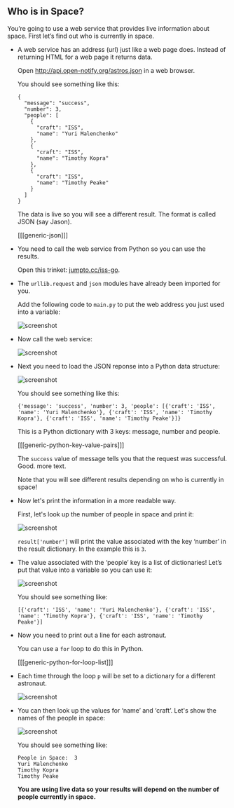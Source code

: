 

## Who is in Space?

You’re going to use a web service that provides live information about space. First let’s find out who is currently in space.

+ A web service has an address (url) just like a web page does. Instead of returning HTML for a web page it returns data.

    Open <a href="http://api.open-notify.org/astros.json" target="_blank">http://api.open-notify.org/astros.json</a> in a web browser.

    You should see something like this:

    ```
    {
      "message": "success",
      "number": 3,
      "people": [
        {
          "craft": "ISS",
          "name": "Yuri Malenchenko"
        },
        {
          "craft": "ISS",
          "name": "Timothy Kopra"
        },
        {
          "craft": "ISS",
          "name": "Timothy Peake"
        }
      ]
    }
    ```

    The data is live so you will see a different result. The format is called JSON (say Jason).

    [[[generic-json]]]

+ You need to call the web service from Python so you can use the results.

    Open this trinket: <a href="http://jumpto.cc/iss-go" target="_blank">jumpto.cc/iss-go</a>.

+ The `urllib.request` and `json` modules have already been imported for you.

    Add the following code to `main.py` to put the web address you just used into a variable:

    ![screenshot](images/iss-url.png)

+ Now call the web service:

    ![screenshot](images/iss-request.png)


+ Next you need to load the JSON reponse into a Python data structure:

    ![screenshot](images/iss-result.png)

    You should see something like this:

    ```
    {'message': 'success', 'number': 3, 'people': [{'craft': 'ISS', 'name': 'Yuri Malenchenko'}, {'craft': 'ISS', 'name': 'Timothy Kopra'}, {'craft': 'ISS', 'name': 'Timothy Peake'}]}
    ```

    This is a Python dictionary with 3 keys: message, number and people.

    [[[generic-python-key-value-pairs]]]

    The `success` value of message tells you that the request was successful. Good.
    more text.

    Note that you will see different results depending on who is currently in space!

+ Now let's print the information in a more readable way.

    First, let's look up the number of people in space and print it:

    ![screenshot](images/iss-number.png)

    `result['number']` will print the value associated with the key ‘number’ in the result dictionary. In the example this is `3`.

+ The value associated with the ‘people’ key is a list of dictionaries! Let’s put that value into a variable so you can use it:

    ![screenshot](images/iss-people.png)

    You should see something like:

    ```
    [{'craft': 'ISS', 'name': 'Yuri Malenchenko'}, {'craft': 'ISS', 'name': 'Timothy Kopra'}, {'craft': 'ISS', 'name': 'Timothy Peake'}]
    ```

+ Now you need to print out a line for each astronaut.

    You can use a `for` loop to do this in Python.

    [[[generic-python-for-loop-list]]]

+ Each time through the loop `p` will be set to a dictionary for a different astronaut.

    ![screenshot](images/iss-people-1a.png)

+ You can then look up the values for ‘name’ and ‘craft’. Let's show the names of the people in space:

    ![screenshot](images/iss-people-2.png)

    You should see something like:

    ```
    People in Space:  3
    Yuri Malenchenko
    Timothy Kopra
    Timothy Peake
    ```

    __You are using live data so your results will depend on the number of people currently in space.__
